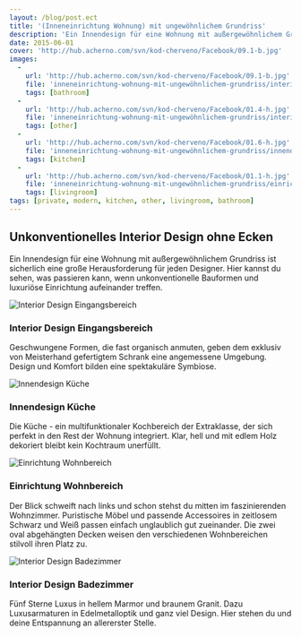 ```yaml
---
layout: /blog/post.ect
title: '(Inneneinrichtung Wohnung) mit ungewöhnlichem Grundriss'
description: 'Ein Innendesign für eine Wohnung mit außergewöhnlichem Grundriss ist sicherlich eine große  Herausforderung für jeden Designer. Hier kannst du sehen, was passieren kann, wenn unkonventionelle Bauformen und luxuriöse Einrichtung aufeinander treffen.'
date: 2015-06-01
cover: 'http://hub.acherno.com/svn/kod-cherveno/Facebook/09.1-b.jpg'
images:
  -
    url: 'http://hub.acherno.com/svn/kod-cherveno/Facebook/09.1-b.jpg'
    file: 'inneneinrichtung-wohnung-mit-ungewöhnlichem-grundriss/interior-design-badezimmer.jpg'
    tags: [bathroom]
  -
    url: 'http://hub.acherno.com/svn/kod-cherveno/Facebook/01.4-h.jpg'
    file: 'inneneinrichtung-wohnung-mit-ungewöhnlichem-grundriss/interior-design-eingangsbereich.jpg'
    tags: [other]
  -
    url: 'http://hub.acherno.com/svn/kod-cherveno/Facebook/01.6-h.jpg'
    file: 'inneneinrichtung-wohnung-mit-ungewöhnlichem-grundriss/innendesign-küche.jpg'
    tags: [kitchen]
  -
    url: 'http://hub.acherno.com/svn/kod-cherveno/Facebook/01.1-h.jpg'
    file: 'inneneinrichtung-wohnung-mit-ungewöhnlichem-grundriss/einrichtung-wohnbereich.jpg'
    tags: [livingroom]
tags: [private, modern, kitchen, other, livingroom, bathroom]
---
```

## **Unkonventionelles Interior Design** ohne Ecken
Ein Innendesign  für eine Wohnung mit außergewöhnlichem Grundriss ist sicherlich eine große  Herausforderung für jeden Designer. Hier kannst du sehen, was passieren kann, wenn unkonventionelle Bauformen und luxuriöse Einrichtung aufeinander treffen. 

![Interior Design Eingangsbereich](inneneinrichtung-wohnung-mit-ungewöhnlichem-grundriss/interior-design-eingangsbereich.jpg)
### Interior Design **Eingangsbereich**

Geschwungene Formen, die fast organisch anmuten, geben dem exklusiv von Meisterhand gefertigtem Schrank eine angemessene Umgebung. Design und Komfort bilden eine spektakuläre Symbiose.

![Innendesign Küche](inneneinrichtung-wohnung-mit-ungewöhnlichem-grundriss/innendesign-küche.jpg)
### Innendesign **Küche**

Die Küche - ein multifunktionaler Kochbereich der Extraklasse, der sich perfekt in den  Rest der Wohnung integriert. Klar, hell und mit edlem Holz dekoriert bleibt kein Kochtraum unerfüllt. 

![Einrichtung Wohnbereich](inneneinrichtung-wohnung-mit-ungewöhnlichem-grundriss/einrichtung-wohnbereich.jpg)
### Einrichtung **Wohnbereich**

Der Blick schweift nach links und schon stehst du mitten im faszinierenden Wohnzimmer. Puristische Möbel und passende Accessoires  in zeitlosem Schwarz und Weiß passen einfach unglaublich gut zueinander. Die zwei oval abgehängten Decken weisen den verschiedenen Wohnbereichen stilvoll ihren Platz zu. 

![Interior Design Badezimmer](inneneinrichtung-wohnung-mit-ungewöhnlichem-grundriss/interior-design-badezimmer.jpg)
### Interior Design **Badezimmer**

Fünf Sterne Luxus in hellem Marmor und braunem Granit. Dazu Luxusarmaturen in Edelmetalloptik und ganz viel Design. Hier stehen du und deine Entspannung an allererster Stelle.
